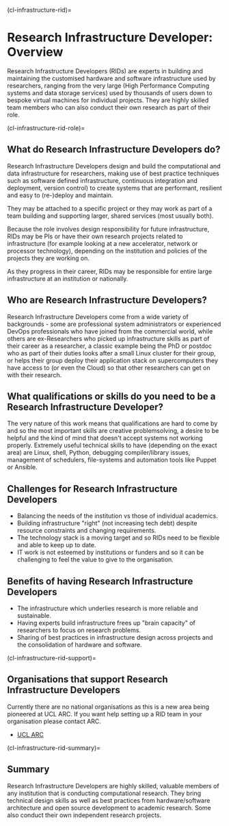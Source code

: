 (cl-infrastructure-rid)=
# Research Infrastructure Developer: Overview

Research Infrastructure Developers (RIDs) are experts in building and maintaining the customised hardware and software infrastructure used by researchers, ranging from the very large (High Performance Computing systems and data storage services) used by thousands of users down to bespoke virtual machines for individual projects.  They are highly skilled team members who can also conduct their own research as part of their role. 

(cl-infrastructure-rid-role)=
## What do Research Infrastructure Developers do? 

Research Infrastructure Developers design and build the computational and data infrastructure for researchers, making use of best practice techniques such as software defined infrastructure, continuous integration and deployment, version control) to create systems that are performant, resilient and easy to (re-)deploy and maintain.

They may be attached to a specific project or they may work as part of a team building and supporting larger, shared services (most usually both).

Because the role involves design responsibility for future infrastructure, RIDs may be PIs or have their own research projects related to infrastructure (for example looking at a new accelerator, network or processor technology), depending on the institution and policies of the projects they are working on.

As they progress in their career, RIDs may be responsible for entire large infrastructure at an institution or nationally.

## Who are Research Infrastructure Developers?

Research Infrastructure Developers come from a wide variety of backgrounds - some are professional system administrators or experienced DevOps professionals who have joined from the commercial world, while others are ex-Researchers who picked up infrastructure skills as part of their career as a researcher, a classic example being the PhD or postdoc who as part of their duties looks after a small Linux cluster for their group, or helps their group deploy their application stack on supercomputers they have access to (or even the Cloud) so that other researchers can get on with their research.

## What qualifications or skills do you need to be a Research Infrastructure Developer? 

The very nature of this work means that qualifications are hard to come by and so the most important skills are creative problemsolving, a desire to be helpful and the kind of mind that doesn't accept systems not working properly. Extremely useful technical skills to have (depending on the exact area) are Linux, shell, Python, debugging compiler/library issues, management of schedulers, file-systems and automation tools like Puppet or Ansible.

## Challenges for Research Infrastructure Developers

* Balancing the needs of the institution vs those of individual academics.
* Building infrastructure "right" (not increasing tech debt) despite resource constraints and changing requirements.
* The technology stack is a moving target and so RIDs need to be flexible and able to keep up to date.
* IT work is not esteemed by institutions or funders and so it can be challenging to feel the value to give to the organisation.

## Benefits of having Research Infrastructure Developers

* The infrastructure which underlies research is more reliable and sustainable.
* Having experts build infrastructure frees up "brain capacity" of researchers to focus on research problems.
* Sharing of best practices in infrastructure design across projects and the consolidation of hardware and software. 

(cl-infrastructure-rid-support)=
## Organisations that support Research Infrastructure Developers

Currently there are no national organisations as this is a new area being pioneered at UCL ARC. If you want help setting up a RID team in your organisation please contact ARC.

* [UCL ARC](https://www.ucl.ac.uk/advanced-research-computing/advanced-research-computing-centre)

(cl-infrastructure-rid-summary)=
## Summary

Research Infrastructure Developers are highly skilled, valuable members of any institution that is conducting computational research.
They bring technical design skills as well as best practices from hardware/software architecture and open source development to academic research. 
Some also conduct their own independent research projects. 